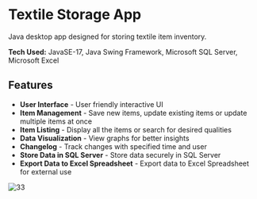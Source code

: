 # Textile Storage App
Java desktop app designed for storing textile item inventory.

**Tech Used:** JavaSE-17, Java Swing Framework, Microsoft SQL Server, Microsoft Excel

## Features
- **User Interface** - User friendly interactive UI
- **Item Management** - Save new items, update existing items or update multiple items at once
- **Item Listing** - Display all the items or search for desired qualities
- **Data Visualization** - View graphs for better insights
- **Changelog** - Track changes with specified time and user
- **Store Data in SQL Server** - Store data securely in SQL Server
- **Export Data to Excel Spreadsheet** - Export data to Excel Spreadsheet for external use


![33](https://github.com/user-attachments/assets/b5298daf-6722-426b-aebb-42d1acf1cdbc)



